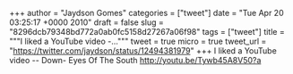 
+++
author = "Jaydson Gomes"
categories = ["tweet"]
date = "Tue Apr 20 03:25:17 +0000 2010"
draft = false
slug = "8296dcb79348bd772a0ab0fc5158d27267a06f98"
tags = ["tweet"]
title = """I liked a YouTube video -..."""
tweet = true
micro = true
tweet_url = "https://twitter.com/jaydson/status/12494381979"
+++
I liked a YouTube video -- Down- Eyes Of The South http://youtu.be/Tywb45A8V50?a
